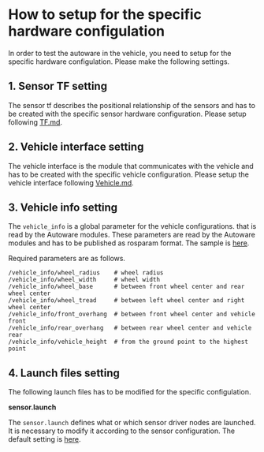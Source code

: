 # How to setup for the specific hardware configulation


In order to test the autoware in the vehicle, you need to setup for the specific hardware configulation. Please make the following settings.

## 1. Sensor TF setting

The sensor tf describes the positional relationship of the sensors and has to be created with the specific sensor hardware configuration. Please setup following [TF.md](https://github.com/tier4/AutowareArchitectureProposal/blob/master/design/TF.md). 

## 2. Vehicle interface setting
The vehicle interface is the module that communicates with the vehicle and has to be created with the specific vehicle configuration. Please setup the vehicle interface following [Vehicle.md](https://github.com/tier4/AutowareArchitectureProposal/blob/master/design/Vehicle/Vehicle.md).

## 3. Vehicle info setting

The `vehicle_info` is a global parameter for the vehicle configurations. that is read by the Autoware modules. These parameters are read by the Autoware modules and has to be published as rosparam format. The sample is [here](https://github.com/tier4/AutowareArchitectureProposal/blob/master/src/vehicle/vehicle_description/vehicle_body_description/lexus_description/config/vehicle_info.yaml).

Required parameters are as follows.
```
/vehicle_info/wheel_radius    # wheel radius
/vehicle_info/wheel_width     # wheel width
/vehicle_info/wheel_base      # between front wheel center and rear wheel center
/vehicle_info/wheel_tread     # between left wheel center and right wheel center
/vehicle_info/front_overhang  # between front wheel center and vehicle front
/vehicle_info/rear_overhang   # between rear wheel center and vehicle rear 
/vehicle_info/vehicle_height  # from the ground point to the highest point
```

## 4. Launch files setting

The following launch files has to be modified for the specific configulation.

**sensor.launch**

The `sensor.launch` defines what or which sensor driver nodes are launched. It is necessary to modify it according to the sensor configuration. The default setting is [here](https://github.com/tier4/AutowareArchitectureProposal/blob/master/src/launcher/sensing_launch/launch/sensing.launch).

<!-- **vehicle.launch**

The `vehicle.launch` starts up the sensor TF or vehicle configs / interface described above. Please modify this file according to your setup. The default setting is [here](). -->